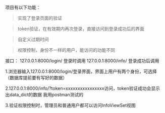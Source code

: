 项目有以下功能：
>实现了登录页面的验证

>token验证，在有效期内再次登录，直接访问到登录成功后的界面

>自定义过期时间

>权限控制，身份不一样的用户，能访问的功能不同
  
接口：
127.0.0.1:8000/login/      登录时调用
127.0.0.1:8000/info/       登录成功后调用


1.浏览器输入127.0.0.1:8000/login/登录界面，界面上用户有两个身份，可选择（数据库提前要有写好的数据）

2.127.0.0.1:8000/info/?token=xxxxxxxxxxxxxxxx访问，token验证成功会显示出data_dict的数据
我用postman测试的

3.验证权限控制时，管理员和普通用户都可以访问InfoViewSet视图
